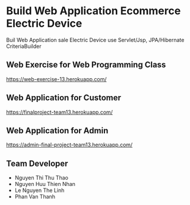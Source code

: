 # Build Web Application Ecommerce Electric Device
Buil Web Application sale Electric Device use Servlet/Jsp, JPA/Hibernate CriteriaBuilder

## Web Exercise for Web Programming Class
https://web-exercise-13.herokuapp.com/

## Web Application for Customer
https://finalproject-team13.herokuapp.com/

## Web Application for Admin
https://admin-final-project-team13.herokuapp.com/

## Team Developer

* Nguyen Thi Thu Thao
* Nguyen Huu Thien Nhan
* Le Nguyen The Linh
* Phan Van Thanh